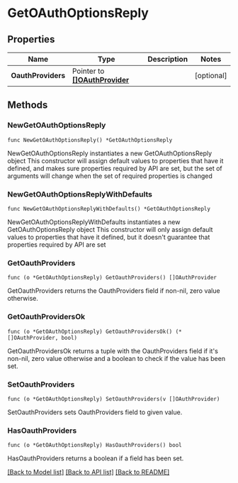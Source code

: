 # GetOAuthOptionsReply

## Properties

Name | Type | Description | Notes
------------ | ------------- | ------------- | -------------
**OauthProviders** | Pointer to [**[]OAuthProvider**](OAuthProvider.md) |  | [optional] 

## Methods

### NewGetOAuthOptionsReply

`func NewGetOAuthOptionsReply() *GetOAuthOptionsReply`

NewGetOAuthOptionsReply instantiates a new GetOAuthOptionsReply object
This constructor will assign default values to properties that have it defined,
and makes sure properties required by API are set, but the set of arguments
will change when the set of required properties is changed

### NewGetOAuthOptionsReplyWithDefaults

`func NewGetOAuthOptionsReplyWithDefaults() *GetOAuthOptionsReply`

NewGetOAuthOptionsReplyWithDefaults instantiates a new GetOAuthOptionsReply object
This constructor will only assign default values to properties that have it defined,
but it doesn't guarantee that properties required by API are set

### GetOauthProviders

`func (o *GetOAuthOptionsReply) GetOauthProviders() []OAuthProvider`

GetOauthProviders returns the OauthProviders field if non-nil, zero value otherwise.

### GetOauthProvidersOk

`func (o *GetOAuthOptionsReply) GetOauthProvidersOk() (*[]OAuthProvider, bool)`

GetOauthProvidersOk returns a tuple with the OauthProviders field if it's non-nil, zero value otherwise
and a boolean to check if the value has been set.

### SetOauthProviders

`func (o *GetOAuthOptionsReply) SetOauthProviders(v []OAuthProvider)`

SetOauthProviders sets OauthProviders field to given value.

### HasOauthProviders

`func (o *GetOAuthOptionsReply) HasOauthProviders() bool`

HasOauthProviders returns a boolean if a field has been set.


[[Back to Model list]](../README.md#documentation-for-models) [[Back to API list]](../README.md#documentation-for-api-endpoints) [[Back to README]](../README.md)


